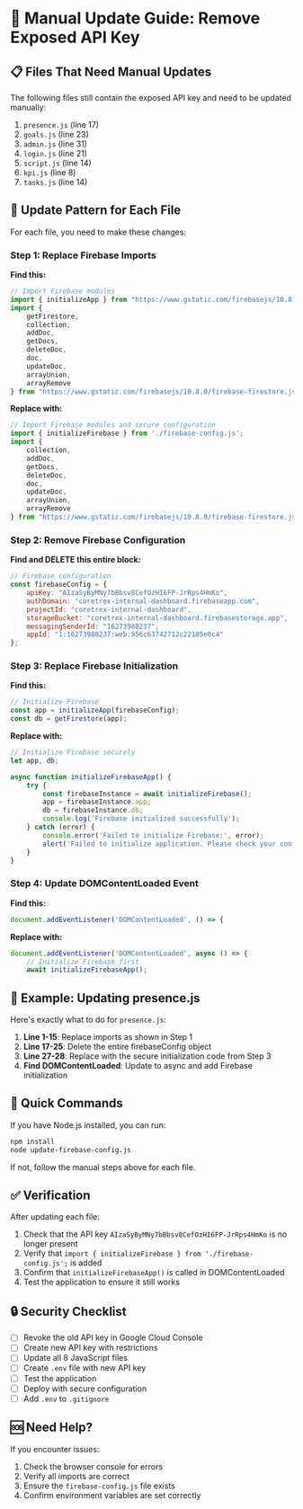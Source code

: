 # 🔧 Manual Update Guide: Remove Exposed API Key

## 📋 Files That Need Manual Updates

The following files still contain the exposed API key and need to be updated manually:

1. `presence.js` (line 17)
2. `goals.js` (line 23)
3. `admin.js` (line 31)
4. `login.js` (line 21)
5. `script.js` (line 14)
6. `kpi.js` (line 8)
7. `tasks.js` (line 14)

## 🔄 Update Pattern for Each File

For each file, you need to make these changes:

### Step 1: Replace Firebase Imports
**Find this:**
```javascript
// Import Firebase modules
import { initializeApp } from "https://www.gstatic.com/firebasejs/10.8.0/firebase-app.js";
import { 
    getFirestore, 
    collection, 
    addDoc, 
    getDocs, 
    deleteDoc, 
    doc, 
    updateDoc,
    arrayUnion,
    arrayRemove 
} from "https://www.gstatic.com/firebasejs/10.8.0/firebase-firestore.js";
```

**Replace with:**
```javascript
// Import Firebase modules and secure configuration
import { initializeFirebase } from './firebase-config.js';
import { 
    collection, 
    addDoc, 
    getDocs, 
    deleteDoc, 
    doc, 
    updateDoc,
    arrayUnion,
    arrayRemove 
} from "https://www.gstatic.com/firebasejs/10.8.0/firebase-firestore.js";
```

### Step 2: Remove Firebase Configuration
**Find and DELETE this entire block:**
```javascript
// Firebase configuration
const firebaseConfig = {
    apiKey: "AIzaSyByMNy7bBbsv8CefOzHI6FP-JrRps4HmKo",
    authDomain: "coretrex-internal-dashboard.firebaseapp.com",
    projectId: "coretrex-internal-dashboard",
    storageBucket: "coretrex-internal-dashboard.firebasestorage.app",
    messagingSenderId: "16273988237",
    appId: "1:16273988237:web:956c63742712c22185e0c4"
};
```

### Step 3: Replace Firebase Initialization
**Find this:**
```javascript
// Initialize Firebase
const app = initializeApp(firebaseConfig);
const db = getFirestore(app);
```

**Replace with:**
```javascript
// Initialize Firebase securely
let app, db;

async function initializeFirebaseApp() {
    try {
        const firebaseInstance = await initializeFirebase();
        app = firebaseInstance.app;
        db = firebaseInstance.db;
        console.log('Firebase initialized successfully');
    } catch (error) {
        console.error('Failed to initialize Firebase:', error);
        alert('Failed to initialize application. Please check your configuration.');
    }
}
```

### Step 4: Update DOMContentLoaded Event
**Find this:**
```javascript
document.addEventListener('DOMContentLoaded', () => {
```

**Replace with:**
```javascript
document.addEventListener('DOMContentLoaded', async () => {
    // Initialize Firebase first
    await initializeFirebaseApp();
```

## 📝 Example: Updating presence.js

Here's exactly what to do for `presence.js`:

1. **Line 1-15**: Replace imports as shown in Step 1
2. **Line 17-25**: Delete the entire firebaseConfig object
3. **Line 27-28**: Replace with the secure initialization code from Step 3
4. **Find DOMContentLoaded**: Update to async and add Firebase initialization

## 🚀 Quick Commands

If you have Node.js installed, you can run:
```bash
npm install
node update-firebase-config.js
```

If not, follow the manual steps above for each file.

## ✅ Verification

After updating each file:
1. Check that the API key `AIzaSyByMNy7bBbsv8CefOzHI6FP-JrRps4HmKo` is no longer present
2. Verify that `import { initializeFirebase } from './firebase-config.js';` is added
3. Confirm that `initializeFirebaseApp()` is called in DOMContentLoaded
4. Test the application to ensure it still works

## 🔒 Security Checklist

- [ ] Revoke the old API key in Google Cloud Console
- [ ] Create new API key with restrictions
- [ ] Update all 8 JavaScript files
- [ ] Create `.env` file with new API key
- [ ] Test the application
- [ ] Deploy with secure configuration
- [ ] Add `.env` to `.gitignore`

## 🆘 Need Help?

If you encounter issues:
1. Check the browser console for errors
2. Verify all imports are correct
3. Ensure the `firebase-config.js` file exists
4. Confirm environment variables are set correctly
